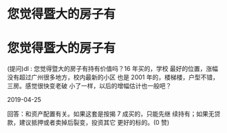 # 您觉得暨大的房子有

# 您觉得暨大的房子有

(提问)dl : 您觉得暨大的房子有持有价值吗？16 年买的，学校 最好的位置，涨幅没有超过广州很多地方，校内最新的小区 也是 2001 年的，楼梯楼，户型不错，三房。感觉很快变老破 小了一样，以后的增幅估计也一般吧？

2019-04-25

回答：和资产配置有关。如果这套是按揭 7 成买的，只能先继 续持有；如果无贷款，建议抵押或者卖掉后裂变，投资其它 更好的标的。(0 赞)